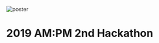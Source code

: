 ![poster](https://raw.githubusercontent.com/NamSSu/2019_ampm_2nd_hackathon/master/img/poster.png)

# 2019 AM:PM 2nd Hackathon

